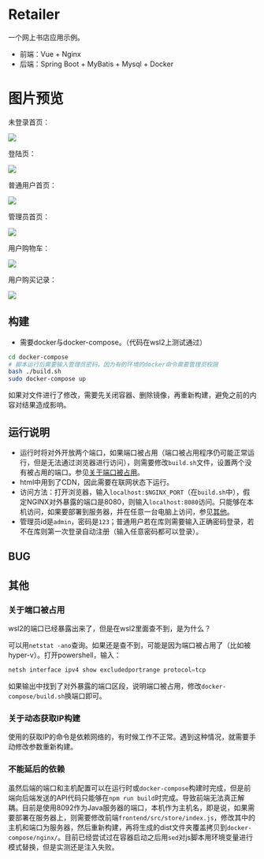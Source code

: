 # Retailer

一个网上书店应用示例。

- 前端：Vue + Nginx
- 后端：Spring Boot + MyBatis + Mysql + Docker

# 图片预览

未登录首页：

![](pics/home.png)

登陆页：

![](pics/login.png)

普通用户首页：

![](pics/user_home.png)

管理员首页：

![](pics/admin_home.png)

用户购物车：

![](pics/shopping_cart.png)

用户购买记录：

![](pics/records.png)

## 构建

- 需要docker与docker-compose。（代码在wsl2上测试通过）

```bash
cd docker-compose
# 脚本运行后需要输入管理员密码，因为有的环境的docker命令需要管理员权限
bash ./build.sh
sudo docker-compose up
```

如果对文件进行了修改，需要先关闭容器、删除镜像，再重新构建，避免之前的内容对结果造成影响。

## 运行说明

- 运行时将对外开放两个端口，如果端口被占用（端口被占用程序仍可能正常运行，但是无法通过浏览器进行访问），则需要修改`build.sh`文件，设置两个没有被占用的端口。参见[关于端口被占用](#关于端口被占用)。
- html中用到了CDN，因此需要在联网状态下运行。
- 访问方法：打开浏览器，输入`localhost:$NGINX_PORT`（在`build.sh`中），假定NGINX对外暴露的端口是8080，则输入`localhost:8080`访问。只能够在本机访问，如果要部署到服务器，并在任意一台电脑上访问，参见[其他](#其他)。
- 管理员id是`admin`，密码是`123`；普通用户若在库则需要输入正确密码登录，若不在库则第一次登录自动注册（输入任意密码都可以登录）。

## BUG

## 其他

### 关于端口被占用

wsl2的端口已经暴露出来了，但是在wsl2里面查不到，是为什么？

可以用`netstat -ano`查询。如果还是查不到，可能是因为端口被占用了（比如被hyper-v）。打开powershell，输入：

```powershell
netsh interface ipv4 show excludedportrange protocol=tcp
```

如果输出中找到了对外暴露的端口区段，说明端口被占用，修改`docker-compose/build.sh`换端口即可。

### 关于动态获取IP构建

使用的获取IP的命令是依赖网络的，有时候工作不正常。遇到这种情况，就需要手动修改参数重新构建。

### 不能延后的依赖

虽然后端的端口和主机配置可以在运行时或`docker-compose`构建时完成，但是前端向后端发送的API代码只能够在`npm run build`时完成。导致前端无法真正解耦。目前是使用8092作为Java服务器的端口，本机作为主机名，即是说，如果需要部署在服务器上，则需要修改前端`frontend/src/store/index.js`，修改其中的主机和端口为服务器，然后重新构建，再将生成的dist文件夹覆盖拷贝到`docker-compose/nginx/`。目前已经尝试过在容器启动之后用`sed`对js脚本用环境变量进行模式替换，但是实测还是注入失败。

